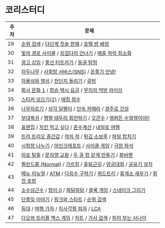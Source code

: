 # 코리스터디

| 주차 | 문제                                                                                                                                                                                                                                                                                                                                                   |
| ---- | ------------------------------------------------------------------------------------------------------------------------------------------------------------------------------------------------------------------------------------------------------------------------------------------------------------------------------------------------------ |
| 29   | [순위 검색](https://school.programmers.co.kr/learn/courses/30/lessons/72412) / [다단계 칫솔 판매](https://school.programmers.co.kr/learn/courses/30/lessons/77486) / [호텔 방 배정](https://school.programmers.co.kr/learn/courses/30/lessons/64063)                                                                                                   |
| 30   | [빛의 경로 사이클](https://school.programmers.co.kr/learn/courses/30/lessons/86052) / [징검다리 건너기](https://school.programmers.co.kr/learn/courses/30/lessons/64062) / [매출 하락 최소화](https://school.programmers.co.kr/learn/courses/30/lessons/72416)                                                                                         |
| 31   | [광고 삽입](https://school.programmers.co.kr/learn/courses/30/lessons/72414) / [풍선 터트리기](https://school.programmers.co.kr/learn/courses/30/lessons/68646) / [동굴 탐험](https://school.programmers.co.kr/learn/courses/30/lessons/67260)                                                                                                         |
| 32   | [자두나무](https://www.acmicpc.net/problem/2240) / [사회망 서비스(SNS)](https://www.acmicpc.net/problem/2533) / [온풍기 안녕!](https://www.acmicpc.net/problem/23289)                                                                                                                                                                                  |
| 33   | [자물쇠와 열쇠](https://school.programmers.co.kr/learn/courses/30/lessons/60059) / [전단지 돌리기](https://www.acmicpc.net/problem/19542) / [큐빙](https://www.acmicpc.net/problem/5373)                                                                                                                                                               |
| 34   | [회사 문화 1](https://www.acmicpc.net/problem/14267) / [합승 택시 요금](https://school.programmers.co.kr/learn/courses/30/lessons/72413) / [무지의 먹방 라이브](https://school.programmers.co.kr/learn/courses/30/lessons/42891)                                                                                                                       |
| 35   | [스티커 모으기(2)](https://school.programmers.co.kr/learn/courses/30/lessons/12971) / [매칭 점수](https://school.programmers.co.kr/learn/courses/30/lessons/42893)                                                                                                                                                                                     |
| 36   | [나무자르기](https://www.acmicpc.net/problem/2805) / [삼각 달팽이](https://school.programmers.co.kr/learn/courses/30/lessons/68645) / [단속 카메라](https://school.programmers.co.kr/learn/courses/30/lessons/42884) / [경주로 건설](https://school.programmers.co.kr/learn/courses/30/lessons/67259)                                                  |
| 37   | [부대복귀](https://school.programmers.co.kr/learn/courses/30/lessons/132266) / [행렬 테두리 회전하기](https://school.programmers.co.kr/learn/courses/30/lessons/77485) / [오큰수](https://www.acmicpc.net/problem/17298) / [랭퍼든 수열쟁이야!!](https://www.acmicpc.net/problem/15918)                                                                |
| 38   | [표편집](https://school.programmers.co.kr/learn/courses/30/lessons/81303) / [치킨 먹고 싶다](https://www.acmicpc.net/problem/13199) / [촌수계산](https://www.acmicpc.net/problem/2644) / [내일로 여행](https://www.acmicpc.net/problem/13168)                                                                                                          |
| 39   | [트리 트리오 중간값](https://school.programmers.co.kr/learn/courses/30/lessons/68937) / [적의 적](https://www.acmicpc.net/problem/12893) / [튀김 소보루](https://www.acmicpc.net/problem/12842) / [파일 합치기](https://www.acmicpc.net/problem/11066)                                                                                                 |
| 40   | [시험장 나누기](https://school.programmers.co.kr/learn/courses/30/lessons/81305) / [마인크래프트](https://www.acmicpc.net/problem/18111) / [사이클 게임](https://www.acmicpc.net/problem/20040) / [극장 좌석](https://www.acmicpc.net/problem/2302)                                                                                                    |
| 41   | [미로 탈출](https://school.programmers.co.kr/learn/courses/30/lessons/81304) / [문자열 교환](https://www.acmicpc.net/problem/1522) / [두 큐 합 같게 만들기](https://school.programmers.co.kr/learn/courses/30/lessons/118667) / [봄버맨](https://www.acmicpc.net/problem/16918)                                                                        |
| 42   | [퀼린드롬 (Normal)](https://www.acmicpc.net/problem/20423) / [가르침](https://www.acmicpc.net/problem/1062) / [출퇴근길](https://softeer.ai/practice/info.do?idx=1&eid=1529) / [양궁대회](https://school.programmers.co.kr/learn/courses/30/lessons/92342) / [공유기 설치](https://www.acmicpc.net/problem/2110)                                       |
| 43   | [메뉴 리뉴얼](https://school.programmers.co.kr./learn/courses/30/lessons/72411) / [ATM](https://www.acmicpc.net/problem/11399) / [다음수 구하기](https://www.acmicpc.net/problem/2697) / [쿼드트리](https://www.acmicpc.net/problem/1992) / [휴게소 세우기](https://www.acmicpc.net/problem/1477) / [회전 초밥](https://www.acmicpc.net/problem/15961) |
| 44   | [소수상근수](https://www.acmicpc.net/problem/9421) / [합이 0](https://www.acmicpc.net/problem/3151) / [파닭파닭](https://www.acmicpc.net/problem/14627) / [블록 게임](https://school.programmers.co.kr/learn/courses/30/lessons/42894) / [스네이크 그리기](https://www.acmicpc.net/problem/27513)                                                      |
| 45   | [단풍잎 이야기](https://www.acmicpc.net/problem/16457) / [링크와 스타트](https://www.acmicpc.net/problem/15661) / [순위 검색](https://school.programmers.co.kr/learn/courses/30/lessons/72412)                                                                                                                                                         |
| 46   | [등대](https://school.programmers.co.kr/learn/courses/30/lessons/133500) / [여행 가자](https://www.acmicpc.net/problem/1976) / [직사각형 피자](https://www.acmicpc.net/problem/28081) / [LCA](https://www.acmicpc.net/problem/11437)                                                                                                                   |
| 47   | [다오와 트리플 멕스 게임](https://www.acmicpc.net/problem/25346) / [차트](https://www.acmicpc.net/problem/1239) / [가사 검색](https://school.programmers.co.kr/learn/courses/30/lessons/60060) / [피리 부는 사나이](https://www.acmicpc.net/problem/16724) |
